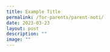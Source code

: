 ```yaml
---
title: Example Title
permalink: /for-parents/parent-noti/
date: 2023-03-23
layout: post
description: ""
image: ""
---
```

